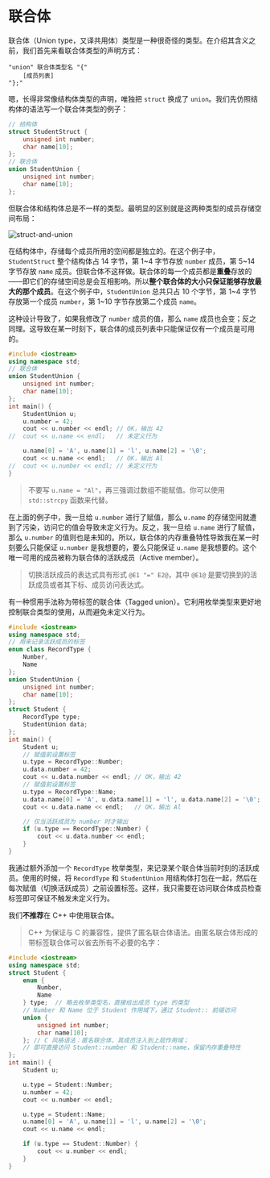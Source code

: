 # 联合体 <Badge type="tip" text="选读" />

联合体（Union type，又译共用体）类型是一种很奇怪的类型。在介绍其含义之前，我们首先来看联合体类型的声明方式：
```sdsc
"union" 联合体类型名 "{"
    [成员列表]
"};"
```
嗯，长得非常像结构体类型的声明，唯独把 `struct` 换成了 `union`。我们先仿照结构体的语法写一个联合体类型的例子：

```cpp
// 结构体
struct StudentStruct {
    unsigned int number;
    char name[10];
};
// 联合体
union StudentUnion {
    unsigned int number;
    char name[10];
};
```

但联合体和结构体总是不一样的类型。最明显的区别就是这两种类型的成员存储空间布局：

![struct-and-union](https://z3.ax1x.com/2021/07/12/WFQ2WD.png)

在结构体中，存储每个成员所用的空间都是独立的。在这个例子中，`StudentStruct` 整个结构体占 14 字节，第 1\~4 字节存放  `number` 成员，第 5\~14 字节存放 `name` 成员。但联合体不这样做。联合体的每一个成员都是**重叠**存放的——即它们的存储空间总是会互相影响。所以**整个联合体的大小只保证能够存放最大的那个成员**。在这个例子中，`StudentUnion` 总共只占 10 个字节，第 1\~4 字节存放第一个成员 `number`，第 1\~10 字节存放第二个成员 `name`。

这种设计导致了，如果我修改了 `number` 成员的值，那么 `name` 成员也会变；反之同理。这导致在某一时刻下，联合体的成员列表中只能保证仅有一个成员是可用的。
```cpp codemo(show)
#include <iostream>
using namespace std;
// 联合体
union StudentUnion {
    unsigned int number;
    char name[10];
};
int main() {
    StudentUnion u;
    u.number = 42;
    cout << u.number << endl; // OK，输出 42
//  cout << u.name << endl;   // 未定义行为

    u.name[0] = 'A', u.name[1] = 'l', u.name[2] = '\0';
    cout << u.name << endl;   // OK，输出 Al
//  cout << u.number << endl; // 未定义行为
}
```

> 不要写 `u.name = "Al"`，再三强调过数组不能赋值。你可以使用 `std::strcpy` 函数来代替。

在上面的例子中，我一旦给 `u.number` 进行了赋值，那么 `u.name` 的存储空间就遭到了污染，访问它的值会导致未定义行为。反之，我一旦给 `u.name` 进行了赋值，那么 `u.number` 的值则也是未知的。所以，联合体的内存重叠特性导致我在某一时刻要么只能保证 `u.number` 是我想要的，要么只能保证 `u.name` 是我想要的。这个唯一可用的成员被称为联合体的活跃成员（Active member）。

> 切换活跃成员的表达式具有形式 `@E1 "=" E2@`，其中 `@E1@` 是要切换到的活跃成员或者其下标、成员访问表达式。

有一种惯用手法称为带标签的联合体（Tagged union）。它利用枚举类型来更好地控制联合类型的使用，从而避免未定义行为。

```cpp codemo(show)
#include <iostream>
using namespace std;
// 用来记录活跃成员的标签
enum class RecordType {
    Number,
    Name
};
union StudentUnion {
    unsigned int number;
    char name[10];
};
struct Student {
    RecordType type;
    StudentUnion data;
};
int main() {
    Student u;
    // 赋值前设置标签
    u.type = RecordType::Number;
    u.data.number = 42;
    cout << u.data.number << endl; // OK，输出 42
    // 赋值前设置标签
    u.type = RecordType::Name;
    u.data.name[0] = 'A', u.data.name[1] = 'l', u.data.name[2] = '\0';
    cout << u.data.name << endl;   // OK，输出 Al

    // 仅当活跃成员为 number 时才输出
    if (u.type == RecordType::Number) {
        cout << u.data.number << endl;
    }
}
```

我通过额外添加一个 `RecordType` 枚举类型，来记录某个联合体当前时刻的活跃成员。使用的时候，将 `RecordType` 和 `StudentUnion` 用结构体打包在一起，然后在每次赋值（切换活跃成员）之前设置标签。这样，我只需要在访问联合体成员检查标签即可保证不触发未定义行为。

我们**不推荐**在 C++ 中使用联合体。

> C++ 为保证与 C 的兼容性，提供了匿名联合体语法。由匿名联合体形成的带标签联合体可以省去所有不必要的名字：

```cpp codemo(show)
#include <iostream>
using namespace std;
struct Student {
    enum {
        Number,
        Name
    } type;  // 略去枚举类型名，直接给出成员 type 的类型
    // Number 和 Name 位于 Student 作用域下，通过 Student:: 前缀访问
    union {
        unsigned int number;
        char name[10];
    }; // C 风格语法：匿名联合体，其成员注入到上层作用域；
    // 即可直接访问 Student::number 和 Student::name，保留内存重叠特性
};
int main() {
    Student u;

    u.type = Student::Number;
    u.number = 42;
    cout << u.number << endl;

    u.type = Student::Name;
    u.name[0] = 'A', u.name[1] = 'l', u.name[2] = '\0';
    cout << u.name << endl;

    if (u.type == Student::Number) {
        cout << u.number << endl;
    }
}
```
